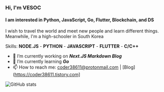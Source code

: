 ### Hi, I'm VESOC
#### I am interested in Python, JavaScript, Go, Flutter, Blockchain, and DS
I wish to travel the world and meet new people and learn different things. Meanwhile, I'm a high-schooler in South Korea

Skills: **NODE.JS** - **PYTHON** - **JAVASCRIPT** - **FLUTTER** - **C/C++**

- 🔭 I’m currently working on ***Next.JS Markdown Blog***
- 🌱 I’m currently learning ***Go*** 
- 📫 How to reach me: coder38611@protonmail.com | [Blog](https://coder38611.tistory.com]

![GitHub stats](https://github-readme-stats.vercel.app/api?username=vesoc&show_icons=true)  
